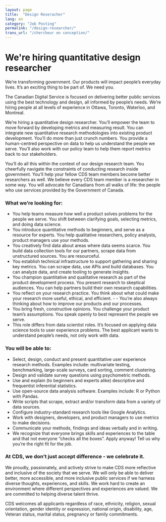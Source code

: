 ```yaml
---
layout: page
title:  "Design Reseracher"
lang: en
category: "Job Posting"
permalink: "/design-researcher/"
trans_url: "/chercheur en conception/"
---
```


# We're hiring quantitative design researcher
We’re transforming government. Our products will impact people’s everyday lives. It’s an exciting thing to be part of. We need you.

The Canadian Digital Service is focused on delivering better public services using the best technology and design, all informed by people’s needs. We’re hiring people at all levels of experience in Ottawa, Toronto, Waterloo, and Montreal.

We’re hiring a quantitative design researcher. You’ll empower the team to move forward by developing metrics and measuring result. You can integrate new quantitative research methodologies into existing product development. You’ll do more than just crunch numbers. You provide a human-centred perspective on data to help us understand the people we serve. You’ll also work with our policy team to help them report metrics back to our stakeholders.

You’ll do all this within the context of our design research team. You cheerfully navigate the constraints of conducting research inside government. You’ll help your fellow CDS team members become better researchers as well. We believe every CDS team member is a researcher in some way. You will advocate for Canadians from all walks of life: the people who use services provided by the Government of Canada.

### What we’re looking for:
- You help teams measure how well a product solves problems for the people we serve. You shift between clarifying goals, selecting metrics, and doing data science.
- You introduce quantitative methods to beginners, and serve as a resource for experts. You help qualitative researchers, policy analysts, product managers use your methods.
- You creatively find data about areas where data seems scarce. You build data collection tools for our partners, scrape data from unstructured sources. You are resourceful.
- You establish technical infrastructure to support gathering and sharing key metrics. You can scrape data, use APIs and build databases. You can analyze data, and create tooling to generate insights.
- You champion quantitative and qualitative research as part of the product development process. You present research to skeptical audiences. You can help partners build their own research capabilities.
- You reflect on your research practice. You think about what could make your research more useful, ethical, and efficient. -  - You’re also always thinking about how to improve our products and our processes.
- You bring fresh, constructive opinions. You challenge your product team’s assumptions. You speak openly to best represent the people we serve.
- This role differs from data scientist roles. It’s focused on applying data science tools to user experience problems. The best applicant wants to understand people’s needs, not only work with data.

### You will be able to:
- Select, design, conduct and present quantitative user experience research methods. Examples include: multivariate testing, benchmarking, large-scale surveys, card sorting, comment clustering.
- Design and validate survey questions using psychometric methods.
- Use and explain (to beginners and experts alike) descriptive and frequentist inferential statistics.
- Use open-source data analysis software. Examples include: R or Python with Pandas.
- Write scripts that scrape, extract and/or transform data from a variety of data sources.
- Configure industry-standard research tools like Google Analytics.
- Work with designers, developers, and product managers to use metrics to make decisions.
- Communicate your methods, findings and ideas verbally and in writing.
- We recognize that everyone brings skills and experiences to the table and that not everyone “checks all the boxes”. Apply anyway! Tell us why you’re the right fit for the job.

### At CDS, we don’t just accept difference - we celebrate it.
We proudly, passionately, and actively strive to make CDS more reflective and inclusive of the society that we serve. We will only be able to deliver better, more accessible, and more inclusive public services if we harness diverse thoughts, experiences, and skills. We work hard to create an environment where different perspectives and experiences are valued. We are committed to helping diverse talent thrive.

CDS welcomes all applicants regardless of race, ethnicity, religion, sexual orientation, gender identity or expression, national origin, disability, age, Veteran status, marital status, pregnancy or family commitments.

